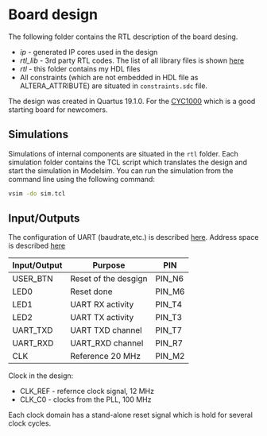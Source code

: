 # Board design

The following folder contains the RTL description of the board desing.

* _ip_ - generated IP cores used in the design
* _rtl_lib_ - 3rd party RTL codes. The list of all library files is shown [here](https://github.com/benycze/fpga-brainfuck)
* _rtl_ - this folder contains my HDL files
* All constraints (which are not embedded in HDL file as ALTERA_ATTRIBUTE) are situated in `constraints.sdc` file. 

The design was created in Quartus 19.1.0. For the [CYC1000](https://shop.trenz-electronic.de/en/Products/Trenz-Electronic/CYC1000-Intel-Cyclone-10/) which is a good starting board for newcomers.

## Simulations

Simulations of internal components are situated in the `rtl` folder. 
Each simulation folder contains the TCL script which translates the design and 
start the simulation in Modelsim.
You can run the simulation from the command line using the following command:

```bash
vsim -do sim.tcl
```

## Input/Outputs

The configuration of UART (baudrate,etc.) is described [here](https://github.com/benycze/fpga-brainfuck/tree/master/sw). Address space is described [here](https://github.com/benycze/fpga-brainfuck/tree/master/sw#address-space) 

| Input/Output      | Purpose           |  PIN  |
|-------------------|-------------------|-------|
| USER_BTN          | Reset of the desgign | PIN_N6 |
| LED0              | Reset done | PIN_M6 |
| LED1              | UART RX activity | PIN_T4 |
| LED2              | UART TX activity | PIN_T3 |
| UART_TXD          | UART TXD channel | PIN_T7 |
| UART_RXD          | UART_RXD channel | PIN_R7 |
| CLK               | Reference 20 MHz | PIN_M2 |

Clock in the design:

* CLK_REF - refernce clock signal, 12 MHz
* CLK_C0 - clocks from the PLL, 100 MHz

Each clock domain has a stand-alone reset signal which is hold for several clock cycles.

